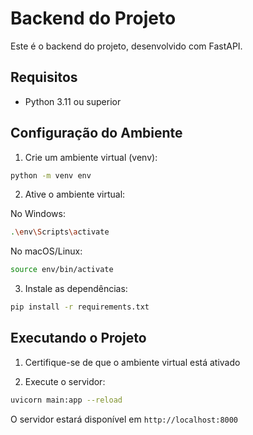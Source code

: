 # Backend do Projeto

Este é o backend do projeto, desenvolvido com FastAPI.

## Requisitos

- Python 3.11 ou superior

## Configuração do Ambiente

1. Crie um ambiente virtual (venv):
```bash
python -m venv env
```

2. Ative o ambiente virtual:

No Windows:
```bash
.\env\Scripts\activate
```

No macOS/Linux:
```bash
source env/bin/activate
```

3. Instale as dependências:
```bash
pip install -r requirements.txt
```

## Executando o Projeto

1. Certifique-se de que o ambiente virtual está ativado

2. Execute o servidor:
```bash
uvicorn main:app --reload
```

O servidor estará disponível em `http://localhost:8000`
